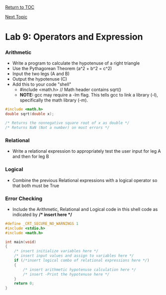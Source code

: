 <a href="https://github.com/CyberTrainingUSAF/05-C-Programming/blob/master/00-Table-of-Contents.md" rel="Return to TOC"> Return to TOC </a>

<a href="https://github.com/CyberTrainingUSAF/05-C-Programming/blob/master/06_Bitwise_operators/README.md" rel="Next Topic"> Next Topic </a>

# Lab 9: Operators and Expression

### Arithmetic

* Write a program to calculate the hypotenuse of a right triangle
* Use the Pythagorean Theorem \(a^2 + b^2 = c^2\)
* Input the two legs \(A and B\)
* Output the hypotenuse \(C\)
* Add this to your code "shell"
  * \#include &lt;math.h&gt; // Math header contains sqrt\(\)
  * **NOTE:** gcc may require a -lm flag. This tells gcc to link a library \(-l\), specifically the math library \(-m\). 

```c
#include <math.h>
double sqrt(double x);

/* Returns the nonnegative square root of x as double */
/* Returns NaN (Not a number) on most errors */
```

### Relational

* Write a relational expression to appropriately test the user input for leg A and then for leg B

### Logical

* Combine the previous Relational expressions with a logical operator so that both must be True

### Error Checking

* Include the Arithmetic, Relational and Logical code in this shell code as indicated by **/\* insert here \*/**

```c
#define _CRT_SECURE_NO_WARNINGS 1
#include <stdio.h>
#include <math.h>

int main(void) 
{
    /* insert initialize variables here */
    /* insert input values and assign to variables here */
    if (/*insert logical combo of relational expressions here */)
    {
        /* insert arithmetic hypotenuse calculation here */
        /* insert -Print the hypotenuse here */
    }
    return 0;
}
```



